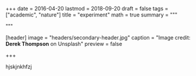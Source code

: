+++
date = 2016-04-20
lastmod = 2018-09-20
draft = false
tags = ["academic", "nature"]
title = "experiment"
math = true
summary = """

"""

[header]
image = "headers/secondary-header.jpg"
caption = "Image credit: **Derek Thompson** on Unsplash"
preview = false

+++

hjskjnkhfzj






